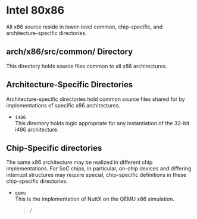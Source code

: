 # Intel 80x86

All x86 source reside in lower-level common, chip-specific, and
architecture-specific directories.

## arch/x86/src/common/ Directory

This directory holds source files common to all x86 architectures.

## Architecture-Specific Directories

Architecture-specific directories hold common source files shared for by
implementations of specific x86 architectures.

  - `i486`  
    This directory holds logic appropriate for any instantiation of the
    32-bit i486 architecture.

## Chip-Specific directories

The same x86 architecture may be realized in different chip
implementations. For SoC chips, in particular, on-chip devices and
differing interrupt structures may require special, chip-specific
definitions in these chip-specific directories.

  - `qemu`  
    This is the implementation of NuttX on the QEMU x86 simulation.
    
    > */*
